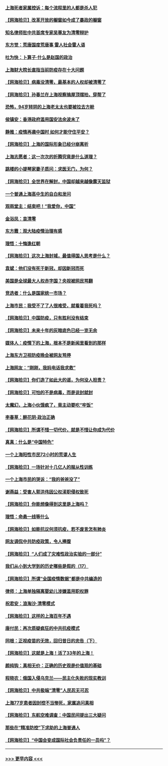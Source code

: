 #### [上海死者家属控诉：每个流程里的人都是杀人犯](../pages/nsc993/n13717729.md?t=04230951) 
#### [【网海拾贝】改革开放的橱窗如今成了暴政的橱窗](../pages/nsc993/n13717722.md?t=04230951) 
#### [知名律师批中共首席专家吴尊友为清零辩护](../pages/nsc993/n13717705.md?t=04230951) 
#### [东方觉：荒唐国度荒唐事 雷人社会雷人语](../pages/nsc993/n13716733.md?t=04230951) 
#### [吐为快：卜算子·什么是赵国的政治](../pages/nsc993/n13716683.md?t=04230951) 
#### [上海财大院长直指当前防疫存在十大问题](../pages/nsc993/n13716670.md?t=04230951) 
#### [【网海拾贝】病毒没清零，最基本的人权却被清零了](../pages/nsc993/n13716295.md?t=04230951) 
#### [【网海拾贝】孙春兰在上海视察搞屋顶摆拍，穿帮了](../pages/nsc993/n13715212.md?t=04230951) 
#### [恐怖，94岁转阴的上海老太太也要被拉去方舱](../pages/nsc993/n13715170.md?t=04230951) 
#### [侯镇安：香港政府滥用国安法余波未了](../pages/nsc993/n13715143.md?t=04230951) 
#### [静雅：疫情再袭中国时 如何才能守住平安？](../pages/nsc993/n13713292.md?t=04230951) 
#### [【网海拾贝】上海的国际形象已经分崩离析](../pages/nsc993/n13714379.md?t=04230951) 
#### [上海志愿者：这一次次的折腾究竟是什么道理？](../pages/nsc993/n13714370.md?t=04230951) 
#### [跳楼的小提琴家妻子质问：求医无门，为何？](../pages/nsc993/n13713654.md?t=04230951) 
#### [【网海拾贝】全世界在解封，中国却越来越像露天监狱](../pages/nsc993/n13713632.md?t=04230951) 
#### [一个普通上海高中生的自白和发问](../pages/nsc993/n13713613.md?t=04230951) 
#### [观雨堂主：结束吧！“我爱你，中国”](../pages/nsc993/n13713568.md?t=04230951) 
#### [金浴凤：哀清零](../pages/nsc993/n13713507.md?t=04230951) 
#### [东方霞：观大陆疫情治理有感](../pages/nsc993/n13713502.md?t=04230951) 
#### [理悟：十悔逢红朝](../pages/nsc993/n13713500.md?t=04230951) 
#### [【网海拾贝】这次上海封城，最值得国人思考是什么？](../pages/nsc993/n13712983.md?t=04230951) 
#### [袁斌：他们没有死于新冠，却因新冠而死](../pages/nsc993/n13712971.md?t=04230951) 
#### [美国是全球最大人权赤字国？央视被网民骂翻](../pages/nsc993/n13712475.md?t=04230951) 
#### [竞选者：什么是国家统一市场？](../pages/nsc993/n13712470.md?t=04230951) 
#### [上海市民：我受不了了人很难受，就看着我死吗？](../pages/nsc993/n13712354.md?t=04230951) 
#### [【网海拾贝】中国防疫，只有胜利没有结束](../pages/nsc993/n13712343.md?t=04230951) 
#### [【网海拾贝】未来十年的灰暗底色已经一览无余](../pages/nsc993/n13711555.md?t=04230951) 
#### [媒体人：疫情下的上海，根本不是新闻里看到的那样](../pages/nsc993/n13711529.md?t=04230951) 
#### [上海东方卫视防疫晚会被网友骂停](../pages/nsc993/n13711504.md?t=04230951) 
#### [上海网友：“刚刚，我妈电话我求救”](../pages/nsc993/n13710629.md?t=04230951) 
#### [【网海拾贝】你们造了如此大的谣，为何没人担责？](../pages/nsc993/n13710606.md?t=04230951) 
#### [【网海拾贝】可怕的不是病毒，而是说封就封](../pages/nsc993/n13709731.md?t=04230951) 
#### [太魔幻，上海小伙饿疯了，竟主动要吃“牢饭”](../pages/nsc993/n13709700.md?t=04230951) 
#### [李春草：醉花阴·政治正确](../pages/nsc993/n13709048.md?t=04230951) 
#### [【网海拾贝】所谓不惜一切代价，就是不惜让你成为代价](../pages/nsc993/n13708201.md?t=04230951) 
#### [真真：什么是“中国特色”](../pages/nsc993/n13708141.md?t=04230951) 
#### [一个上海阳性市民72小时的荒谬人生](../pages/nsc993/n13706620.md?t=04230951) 
#### [【网海拾贝】一场针对十几亿人的服从性训练](../pages/nsc993/n13706555.md?t=04230951) 
#### [一个上海市民的哭诉：“我的爸爸没了”](../pages/nsc993/n13706497.md?t=04230951) 
#### [谢燕益：受害人郭洪伟因公权渎职侵权致死](../pages/nsc993/n13706184.md?t=04230951) 
#### [【网海拾贝】你能想像得到这里是上海吗？](../pages/nsc993/n13704442.md?t=04230951) 
#### [理悟：命悬一线等什么](../pages/nsc993/n13703131.md?t=04230951) 
#### [【网海拾贝】如能抗议何须抗疫，若不废言怎有肺炎](../pages/nsc993/n13701767.md?t=04230951) 
#### [网友调侃中共防疫政策，令人捧腹](../pages/nsc993/n13701561.md?t=04230951) 
#### [【网海拾贝】“人们成了灾难性政治实验的一部分”](../pages/nsc993/n13698988.md?t=04230951) 
#### [我们从小到大学到的历史哪些是假的（17）](../pages/nsc993/n13698883.md?t=04230951) 
#### [【网海拾贝】所谓“全国疫情数据”都是中共编造的](../pages/nsc993/n13694674.md?t=04230951) 
#### [律师：上海单独隔离婴幼儿涉嫌滥用职权罪](../pages/nsc993/n13694627.md?t=04230951) 
#### [祝君安：浪淘沙·清零模式](../pages/nsc993/n13694452.md?t=04230951) 
#### [【网海拾贝】这样的上海百年不遇](../pages/nsc993/n13692603.md?t=04230951) 
#### [唐付民：再次质疑疯狂的中共抗疫模式](../pages/nsc993/n13691971.md?t=04230951) 
#### [同根：正视疫苗的无效，回归昔日的忠告（下）](../pages/nsc993/n13688756.md?t=04230951) 
#### [【网海拾贝】这就是上海！活了33年的上海！](../pages/nsc993/n13688654.md?t=04230951) 
#### [颜纯钩：真相无价：正确的历史观是价值观的基础](../pages/nsc993/n13688555.md?t=04230951) 
#### [程晓农：俄国入侵乌克兰——民主化失败的现实教训](../pages/nsc993/n13686006.md?t=04230951) 
#### [【网海拾贝】中共极端“清零”人民忍无可忍](../pages/nsc993/n13685914.md?t=04230951) 
#### [上海77岁患者因封控不当惨死，家属追问真相](../pages/nsc993/n13685891.md?t=04230951) 
#### [【网海拾贝】东航空难调查：中国民间提出三大疑问](../pages/nsc993/n13683137.md?t=04230951) 
#### [那些在“精准防控”下求助的上海普通人](../pages/nsc993/n13683088.md?t=04230951) 
#### [【网海拾贝】“中国会变成国际社会负责任的一员吗”？](../pages/nsc993/n13680707.md?t=04230951) 

----
#### [ >>> 更早内容 <<< ](../indexes/nsc993-earlier.md)
